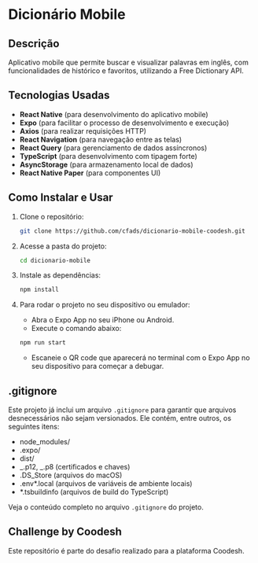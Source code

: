 # Dicionário Mobile

## Descrição

Aplicativo mobile que permite buscar e visualizar palavras em inglês, com funcionalidades de histórico e favoritos, utilizando a Free Dictionary API.

## Tecnologias Usadas

- **React Native** (para desenvolvimento do aplicativo mobile)
- **Expo** (para facilitar o processo de desenvolvimento e execução)
- **Axios** (para realizar requisições HTTP)
- **React Navigation** (para navegação entre as telas)
- **React Query** (para gerenciamento de dados assíncronos)
- **TypeScript** (para desenvolvimento com tipagem forte)
- **AsyncStorage** (para armazenamento local de dados)
- **React Native Paper** (para componentes UI)

## Como Instalar e Usar

1. Clone o repositório:

   ```bash
   git clone https://github.com/cfads/dicionario-mobile-coodesh.git
   ```

2. Acesse a pasta do projeto:

   ```bash
   cd dicionario-mobile
   ```

3. Instale as dependências:

   ```bash
   npm install
   ```

4. Para rodar o projeto no seu dispositivo ou emulador:

   - Abra o Expo App no seu iPhone ou Android.
   - Execute o comando abaixo:

   ```bash
   npm run start
   ```

   - Escaneie o QR code que aparecerá no terminal com o Expo App no seu dispositivo para começar a debugar.

## .gitignore

Este projeto já inclui um arquivo `.gitignore` para garantir que arquivos desnecessários não sejam versionados. Ele contém, entre outros, os seguintes itens:

- node_modules/
- .expo/
- dist/
- _.p12, _.p8 (certificados e chaves)
- .DS_Store (arquivos do macOS)
- .env\*.local (arquivos de variáveis de ambiente locais)
- \*.tsbuildinfo (arquivos de build do TypeScript)

Veja o conteúdo completo no arquivo `.gitignore` do projeto.

## Challenge by Coodesh

Este repositório é parte do desafio realizado para a plataforma Coodesh.
